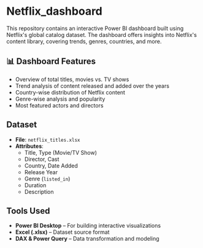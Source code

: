 # Netflix_dashboard


This repository contains an interactive Power BI dashboard built using Netflix's global catalog dataset. The dashboard offers insights into Netflix's content library, covering trends, genres, countries, and more.

## 📊 Dashboard Features

-  Overview of total titles, movies vs. TV shows
-  Trend analysis of content released and added over the years
-  Country-wise distribution of Netflix content
-  Genre-wise analysis and popularity
-  Most featured actors and directors

##  Dataset

- **File**: `netflix_titles.xlsx`
- **Attributes**:
  - Title, Type (Movie/TV Show)
  - Director, Cast
  - Country, Date Added
  - Release Year
  - Genre (`listed_in`)
  - Duration
  - Description

##  Tools Used

- **Power BI Desktop** – For building interactive visualizations
- **Excel (.xlsx)** – Dataset source format
- **DAX & Power Query** – Data transformation and modeling



